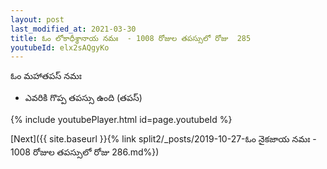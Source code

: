 ```yaml
---
layout: post
last_modified_at: 2021-03-30
title: ఓం లోకాధీశ్థానాయ నమః  - 1008 రోజుల తపస్సులో రోజు  285
youtubeId: elx2sAQgyKo
---
```

 
 
 ఓం మహాతపస్ నమః  
 
 -  ఎవరికి గొప్ప తపస్సు ఉంది (తపస్) 
 
  
 
  
 
 
 
 
 
 


{% include youtubePlayer.html id=page.youtubeId %}
 
[Next]({{ site.baseurl }}{% link  split2/_posts/2019-10-27-ఓం నైకజాయ నమః  - 1008 రోజుల తపస్సులో రోజు  286.md%})
 
